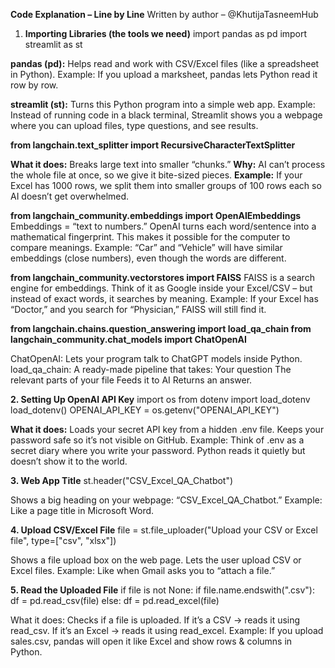 **Code Explanation – Line by Line**
Written by author – @KhutijaTasneemHub

1. **Importing Libraries (the tools we need)**
import pandas as pd
import streamlit as st

**pandas (pd):**
Helps read and work with CSV/Excel files (like a spreadsheet in Python).
Example: If you upload a marksheet, pandas lets Python read it row by row.

**streamlit (st):**
Turns this Python program into a simple web app.
Example: Instead of running code in a black terminal, Streamlit shows you a webpage where you can upload files, type questions, and see results.

**from langchain.text_splitter import RecursiveCharacterTextSplitter**

**What it does:** Breaks large text into smaller “chunks.”
**Why:** AI can’t process the whole file at once, so we give it bite-sized pieces.
**Example:** If your Excel has 1000 rows, we split them into smaller groups of 100 rows each so AI doesn’t get overwhelmed.

**from langchain_community.embeddings import OpenAIEmbeddings**
Embeddings = “text to numbers.”
OpenAI turns each word/sentence into a mathematical fingerprint.
This makes it possible for the computer to compare meanings.
Example: “Car” and “Vehicle” will have similar embeddings (close numbers), even though the words are different.

**from langchain_community.vectorstores import FAISS**
FAISS is a search engine for embeddings.
Think of it as Google inside your Excel/CSV – but instead of exact words, it searches by meaning.
Example: If your Excel has “Doctor,” and you search for “Physician,” FAISS will still find it.

**from langchain.chains.question_answering import load_qa_chain
from langchain_community.chat_models import ChatOpenAI**

ChatOpenAI: Lets your program talk to ChatGPT models inside Python.
load_qa_chain: A ready-made pipeline that takes:
Your question
The relevant parts of your file
Feeds it to AI
Returns an answer.

**2. Setting Up OpenAI API Key**
import os
from dotenv import load_dotenv
load_dotenv()
OPENAI_API_KEY = os.getenv("OPENAI_API_KEY")

**What it does:**
Loads your secret API key from a hidden .env file.
Keeps your password safe so it’s not visible on GitHub.
Example: Think of .env as a secret diary where you write your password. Python reads it quietly but doesn’t show it to the world.


**3. Web App Title**
st.header("CSV_Excel_QA_Chatbot")

Shows a big heading on your webpage:
“CSV_Excel_QA_Chatbot.”
Example: Like a page title in Microsoft Word.

**4. Upload CSV/Excel File**
file = st.file_uploader("Upload your CSV or Excel file", type=["csv", "xlsx"])

Shows a file upload box on the web page.
Lets the user upload CSV or Excel files.
Example: Like when Gmail asks you to “attach a file.”

**5. Read the Uploaded File**
if file is not None:
    if file.name.endswith(".csv"):
        df = pd.read_csv(file)
    else:
        df = pd.read_excel(file)

What it does:
Checks if a file is uploaded.
If it’s a CSV → reads it using read_csv.
If it’s an Excel → reads it using read_excel.
Example: If you upload sales.csv, pandas will open it like Excel and show rows & columns in Python.
